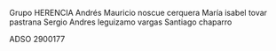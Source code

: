 Grupo HERENCIA 
Andrés Mauricio noscue cerquera
María isabel tovar pastrana 
Sergio Andres leguizamo vargas
Santiago chaparro 

ADSO 2900177
 
